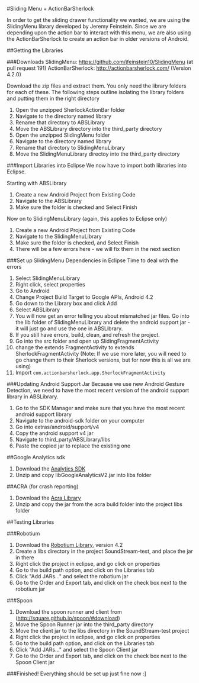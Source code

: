 #Sliding Menu + ActionBarSherlock

In order to get the sliding drawer functionality we wanted, we are using the SlidingMenu library developed by Jeremy Feinstein. Since we are depending upon the action bar to interact with this menu, we are also using the ActionBarSherlock to create an action bar in older versions of Android.

##Getting the Libraries

###Downloads
SlidingMenu: https://github.com/jfeinstein10/SlidingMenu (at pull request 191)
ActionBarSherlock: http://actionbarsherlock.com/ (Version 4.2.0)

Download the zip files and extract them. You only need the library folders for each of these. The following steps outline isolating the library folders and putting them in the right directory

1. Open the unzipped SherlockActionBar folder
2. Navigate to the directory named library
3. Rename that directory to ABSLibrary
4. Move the ABSLibrary directory into the third_party directory
5. Open the unzipped SlidingMenu folder
6. Navigate to the directory named library
7. Rename that directory to SlidingMenuLibrary
8. Move the SlidingMenuLibrary directoy into the third_party directory

###Import Libraries into Eclipse
We now have to import both libraries into Eclipse.

Starting with ABSLibrary

1. Create a new Android Project from Existing Code
2. Navigate to the ABSLibrary
3. Make sure the folder is checked and Select Finish

Now on to SlidingMenuLibrary (again, this applies to Eclipse only)

1. Create a new Android Project from Existing Code
2. Navigate to the SlidingMenuLibrary
3. Make sure the folder is checked, and Select Finish
4. There will be a few errors here - we will fix them in the next section


###Set up SlidingMenu Dependencies in Eclipse
Time to deal with the errors

1. Select SlidingMenuLibrary
2. Right click, select properties
3. Go to Android
4. Change Project Build Target to Google APIs, Android 4.2
5. Go down to the Library box and click Add
6. Select ABSLibrary
7. You will now get an error telling you about mismatched jar files. Go into the lib folder of SlidingMenuLibrary and delete the android support jar -  it will just go and use the one in ABSLibrary.
8. If you still have errors, build, clean, and refresh the project.
9. Go into the src folder and open up SlidingFragmentActivity
10. change the extends FragmentActivity to extends SherlockFragmentActivity (Note: If we use more later, you will need to go change them to their Sherlock versions, but for now this is all we are using)
11. Import `com.actionbarsherlock.app.SherlockFragmentActivity`

###Updating Android Support Jar
Because we use new Android Gesture Detection, we need to have the most recent version of the android support library in ABSLibrary.

1. Go to the SDK Manager and make sure that you have the most recent android support library
2. Navigate to the android-sdk folder on your computer
3. Go into extras/android/support/v4
4. Copy the android support v4 jar
5. Navigate to third_party/ABSLibrary/libs
6. Paste the copied jar to replace the existing one

##Google Analytics sdk

1. Download the [Analytics SDK](https://developers.google.com/analytics/devguides/collection/android/resources)
2. Unzip and copy libGoogleAnalyticsV2.jar into libs folder

##ACRA (for crash reporting)

1. Download the [Acra Library](https://oss.sonatype.org/content/groups/public/ch/acra/acra/4.5.0/)
2. Unzip and copy the jar from the acra build folder into the project libs folder

##Testing Libraries

###Robotium

1. Download the [Robotium Library](https://code.google.com/p/robotium/), version 4.2
2. Create a libs directory in the project SoundStream-test, and place the jar in there
3. Right click the project in eclipse, and go click on properties
4. Go to the build path option, and click on the Libraries tab
5. Click "Add JARs..." and select the robotium jar
6. Go to the Order and Export tab, and click on the check box next to the robotium jar

###Spoon

1. Download the spoon runner and client from (http://square.github.io/spoon/#download)
2. Move the Spoon Runner jar into the third_party directory
2. Move the client jar to the libs directory in the SoundStream-test project
3. Right click the project in eclipse, and go click on properties
4. Go to the build path option, and click on the Libraries tab
5. Click "Add JARs..." and select the Spoon Client jar
6. Go to the Order and Export tab, and click on the check box next to the Spoon Client jar

###Finished!
Everything should be set up just fine now :]
